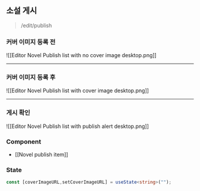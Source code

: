 ## 소설 게시
> 
> /edit/publish
> 
### 커버 이미지 등록 전 
![[Editor Novel Publish list with no cover image desktop.png]]
___
### 커버 이미지 등록 후
![[Editor Novel Publish list with cover image desktop.png]]
___
### 게시 확인
![[Editor Novel Publish list with publish alert desktop.png]]

### Component
- [[Novel publish item]]

### State
```ts
const [coverImageURL,setCoverImageURL] = useState<string>("");
```
